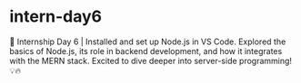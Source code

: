 # intern-day6
🚀 Internship Day 6 | Installed and set up Node.js in VS Code. Explored the basics of Node.js, its role in backend development, and how it integrates with the MERN stack. Excited to dive deeper into server-side programming! 💡🔥
